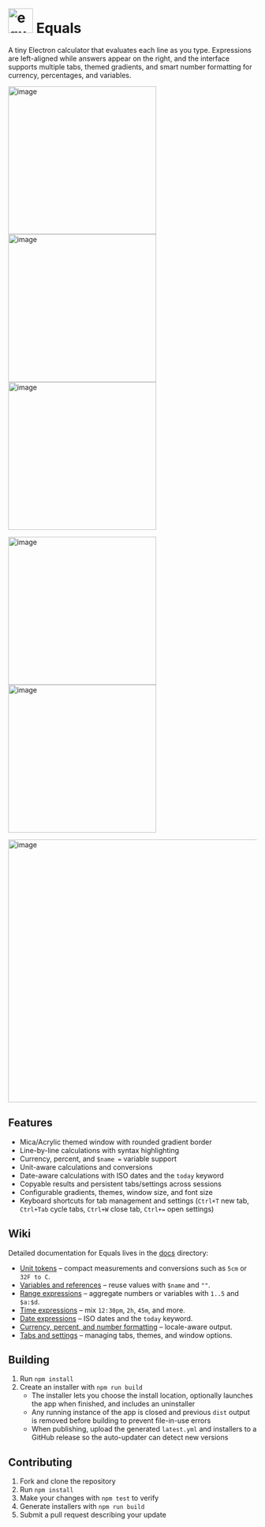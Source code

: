 # <img width="50px" alt="equals" src="https://github.com/user-attachments/assets/8d5cc447-292a-4837-af3e-efe1ab889ecd" /> Equals

A tiny Electron calculator that evaluates each line as you type. Expressions are left-aligned while answers appear on the right, and the interface supports multiple tabs, themed gradients, and smart number formatting for currency, percentages, and variables.

<img width="300" height="300" alt="image" src="https://github.com/user-attachments/assets/c8596c5b-bc9b-45e7-8ccf-73bb59c127f4" /> <img width="300" height="300" alt="image" src="https://github.com/user-attachments/assets/a94f2080-682e-4d49-bfcb-55c15cf17aa3" /> <img width="300" height="300" alt="image" src="https://github.com/user-attachments/assets/2e7de768-0c1c-4837-8ef4-a1db8fb65beb" />

<img width="300" height="300" alt="image" src="https://github.com/user-attachments/assets/75256c9a-4375-4aa1-9927-af7270932ff7" /> <img width="300" height="300" alt="image" src="https://github.com/user-attachments/assets/7ac6c637-dc82-402a-b8c6-4ff52a7f18dd" />

<img width="603" height="533" alt="image" src="https://github.com/user-attachments/assets/82eebbae-7237-4709-ba25-96968657db50" />



## Features
- Mica/Acrylic themed window with rounded gradient border
- Line-by-line calculations with syntax highlighting
- Currency, percent, and `$name =` variable support
- Unit-aware calculations and conversions
- Date-aware calculations with ISO dates and the `today` keyword
- Copyable results and persistent tabs/settings across sessions
- Configurable gradients, themes, window size, and font size
- Keyboard shortcuts for tab management and settings (`Ctrl+T` new tab, `Ctrl+Tab` cycle tabs, `Ctrl+W` close tab, `Ctrl+=` open settings)

## Wiki
Detailed documentation for Equals lives in the [docs](docs) directory:

- [Unit tokens](docs/units.md) – compact measurements and conversions such as `5cm` or `32F to C`.
- [Variables and references](docs/variables.md) – reuse values with `$name` and `""`.
- [Range expressions](docs/ranges.md) – aggregate numbers or variables with `1..5` and `$a:$d`.
- [Time expressions](docs/time.md) – mix `12:30pm`, `2h`, `45m`, and more.
- [Date expressions](docs/dates.md) – ISO dates and the `today` keyword.
- [Currency, percent, and number formatting](docs/formatting.md) – locale-aware output.
- [Tabs and settings](docs/interface.md) – managing tabs, themes, and window options.

## Building
1. Run `npm install`
2. Create an installer with `npm run build`
   - The installer lets you choose the install location, optionally launches the app when finished, and includes an uninstaller
   - Any running instance of the app is closed and previous `dist` output is removed before building to prevent file-in-use errors
   - When publishing, upload the generated `latest.yml` and installers to a GitHub release so the auto-updater can detect new versions

## Contributing
1. Fork and clone the repository
2. Run `npm install`
3. Make your changes with `npm test` to verify
4. Generate installers with `npm run build`
5. Submit a pull request describing your update


